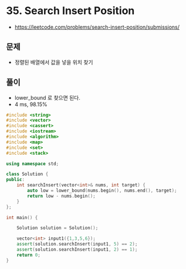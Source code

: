 # 35. Search Insert Position
* https://leetcode.com/problems/search-insert-position/submissions/

## 문제
* 정렬된 배열에서 값을 넣을 위치 찾기

## 풀이
* lower_bound 로 찾으면 된다.
* 4 ms, 98.15%

```cpp
#include <string>
#include <vector>
#include <cassert>
#include <iostream>
#include <algorithm>
#include <map>
#include <set>
#include <stack>

using namespace std;

class Solution {
public:
    int searchInsert(vector<int>& nums, int target) {
        auto low = lower_bound(nums.begin(), nums.end(), target);
        return low - nums.begin();
    }
};

int main() {

    Solution solution = Solution();

    vector<int> input1({1,3,5,6});
    assert(solution.searchInsert(input1, 5) == 2);
    assert(solution.searchInsert(input1, 2) == 1);
    return 0;
}
```